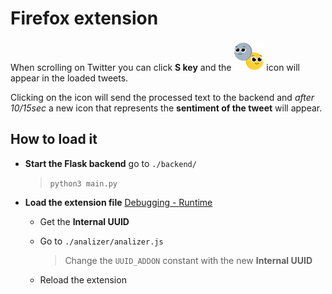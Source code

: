 # Firefox extension
When scrolling on Twitter you can click **S key** and the ![analizer icon](https://github.com/RiccardoRobb/BigData_project/blob/main/Extension/analizer/icons/analizer-48.png) icon will appear in the loaded tweets.

Clicking on the icon will send the processed text to the backend and *after 10/15sec* a new icon that represents the **sentiment of the tweet** will appear.

## How to load it
* **Start the Flask backend** go to `./backend/`
  
  > `python3 main.py`


* **Load the extension file**
  [Debugging - Runtime](http://about:debugging#/runtime/this-firefox)

  * Get the **Internal UUID**
 
  * Go to `./analizer/analizer.js`
 
    > Change the `UUID_ADDON` constant with the new **Internal UUID**

  * Reload the extension
